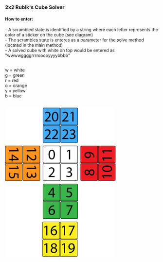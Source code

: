 <h3>2x2 Rubik's Cube Solver</h3>

<h4>How to enter:</h4>
- A scrambled state is identified by a string where each letter represents the color of a sticker on the cube (see diagram)<br>
- The scrambles state is enteres as a parameter for the solve method (located in the main method)<br>
- A solved cube with white on top would be entered as "wwwwggggrrrrooooyyyybbbb"<br><br>

w = white<br>
g = green<br>
r = red<br>
o = orange<br>
y = yellow<br>
b = blue<br><br>

<img src = "2x2_guide.png">